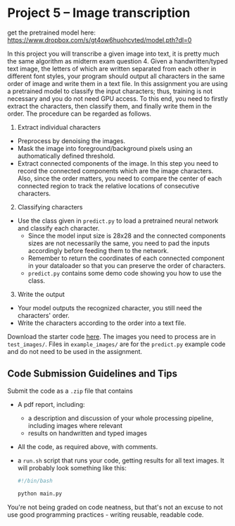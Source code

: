 # Project 5 – Image transcription

get the pretrained model here: https://www.dropbox.com/s/gt4ow6huohcvted/model.pth?dl=0

In this project you will transcribe a given image into text, it is pretty much the same algorithm as midterm exam question 4. Given a handwritten/typed text image, the letters of which are written separated from each other in different font styles, your program should output all characters in the same order of image and write them in a text file. In this assignment you are using a pretrained model to classify the input characters; thus, training is not necessary and you do not need GPU access. To this end, you need to firstly extract the characters, then classify them, and finally write them in the order. The procedure can be regarded as follows.

1.	Extract individual characters
  - Preprocess by denoising the images. 
  -	Mask the image into foreground/background pixels using an authomatically defined threshold. 
  -	Extract connected components of the image. In this step you need to record the connected components which are the image characters. Also, since the order matters,  you need to compare the center of each connected region to track the relative locations of consecutive characters.
  
2.	Classifying characters 
  - Use the class given in `predict.py` to load a pretrained neural network and classify each character. 
    - Since the model input size is 28x28 and the connected components sizes are not necessarily the same, you need to pad the inputs accordingly before feeding them to the network. 
    - Remember to return the coordinates of each connected component in your dataloader so that you can preserve the order of characters.
    - `predict.py` contains some demo code showing you how to use the class. 

3.	Write the output
  - Your model outputs the recognized character, you still need the characters' order. 
  - Write the characters according to the order into a text file.


Download the starter code [here](.). The images you need to process are in `test_images/`. Files in `example_images/` are for the `predict.py` example code and do not need to be used in the assignment. 

## Code Submission Guidelines and Tips

Submit the code as a `.zip` file that contains
- A pdf report, including:
    - a description and discussion of your whole processing pipeline, including images where relevant
    - results on handwritten and typed images

- All the code, as required above, with comments.
- a `run.sh` script that runs your code, getting results for all text images. It will probably look something like this:
    ```bash
    #!/bin/bash

    python main.py
    ```

You're not being graded on code neatness, but that's not an excuse to not use good programming practices - writing reusable, readable code. 

